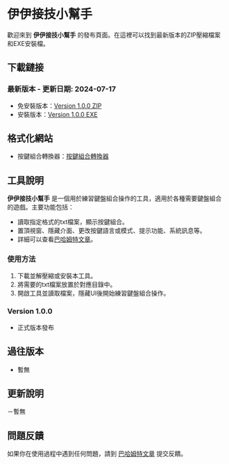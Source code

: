 # 伊伊接技小幫手

歡迎來到 **伊伊接技小幫手** 的發布頁面。在這裡可以找到最新版本的ZIP壓縮檔案和EXE安裝檔。

## 下載鏈接

### 最新版本 - 更新日期: 2024-07-17
- 免安裝版本：[Version 1.0.0 ZIP](https://github.com/Rin2ec/ee-combo-helper/archive/refs/tags/v1.0.0.zip)
- 安裝版本：[Version 1.0.0 EXE](releases/yourfile.exe)

## 格式化網站
- 按鍵組合轉換器：[按鍵組合轉換器](https://rin2ec.github.io/ee-combo-helper-convert/)

## 工具說明
**伊伊接技小幫手** 是一個用於練習鍵盤組合操作的工具，適用於各種需要鍵盤組合的遊戲。主要功能包括：
- 讀取指定格式的txt檔案，顯示按鍵組合。
- 置頂視窗、隱藏介面、更改按鍵語言或模式、提示功能、系統訊息等。
- 詳細可以查看[巴哈姆特文章](https://)。

### 使用方法
1. 下載並解壓縮或安裝本工具。
2. 將需要的txt檔案放置於對應目錄中。
3. 開啟工具並讀取檔案，隱藏UI後開始練習鍵盤組合操作。

### Version 1.0.0
- 正式版本發布

## 過往版本
- 暫無

## 更新說明
－暫無

## 問題反饋

如果你在使用過程中遇到任何問題，請到 [巴哈姆特文章](https://) 提交反饋。
